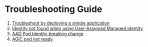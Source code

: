 # Troubleshooting Guide

1. [Troubleshoot by deploying a simple application](troubleshooting-installing-a-simple-application.md)
2. [Identity not found when using User-Assigned Managed Identity](troubleshooting-agic-addon-identity-not-found.md)
3. [AAD Pod Identity breaking change](troubleshooting-agic-fails-with-aad-pod-identity-breakingchange.md)
4. [AGIC pod not ready](troubleshooting-agic-pod-stuck-in-not-ready-state.md)